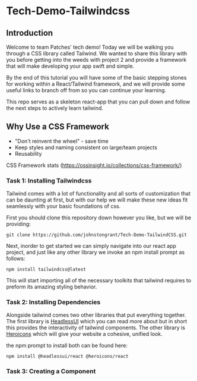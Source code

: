 # Tech-Demo-Tailwindcss

## Introduction
Welcome to team Patches' tech demo! Today we will be walking you through a CSS library called Tailwind. We wanted to share this library with you before getting into the weeds with project 2 and provide a framework that will make developing your app swift and simple.

By the end of this tutorial you will have some of the basic stepping stones for working within a React/Tailwind framework, and we will provide some useful links to branch off from so you can continue your learning.

This repo serves as a skeleton react-app that you can pull down and follow the next steps to actively learn tailwind.

## Why Use a CSS Framework

* "Don't reinvent the wheel" - save time
* Keep styles and naming consistent on large/team projects
* Reusability

CSS Framework stats (https://ossinsight.io/collections/css-framework/)

### Task 1: Installing Tailwindcss
Tailwind comes with a lot of functionality and all sorts of customization that can be daunting at first, but with our help we will make these new ideas fit seamlessly with your basic foundations of css.

First you should clone this repository down however you like, but we will be providing:
```
git clone https://github.com/johnstongrant/Tech-Demo-TailwindCSS.git
```

Next, inorder to get started we can simply navigate into our react app project, and just like any other library we invoke an npm install prompt as follows:
```
npm install tailwindcss@latest
```
This will start importing all of the necessary toolkits that tailwind requires to preform its amazing styling behavior.

### Task 2: Installing Dependencies
Alongside tailwind comes two other libraries that put everything together. The first library is [HeadlessUI](https://headlessui.com/) which you can read more about but in short this provides the interactivity of tailwind components. The other library is [Heroicons](https://heroicons.com/) which will give your website a cohesive, unified look.

the npm prompt to install both can be found here:
```
npm install @headlessui/react @heroicons/react
```

### Task 3: Creating a Component
